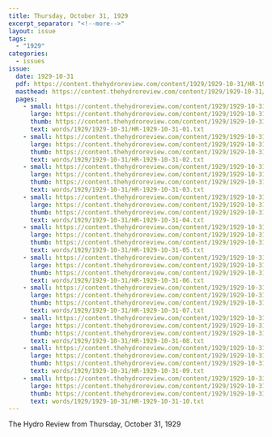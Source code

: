 ```yaml
---
title: Thursday, October 31, 1929
excerpt_separator: "<!--more-->"
layout: issue
tags:
  - "1929"
categories:
  - issues
issue:
  date: 1929-10-31
  pdf: https://content.thehydroreview.com/content/1929/1929-10-31/HR-1929-10-31.pdf
  masthead: https://content.thehydroreview.com/content/1929/1929-10-31/masthead/HR-1929-10-31.jpg
  pages:
    - small: https://content.thehydroreview.com/content/1929/1929-10-31/small/HR-1929-10-31-01.jpg
      large: https://content.thehydroreview.com/content/1929/1929-10-31/large/HR-1929-10-31-01.jpg
      thumb: https://content.thehydroreview.com/content/1929/1929-10-31/thumbnails/HR-1929-10-31-01.jpg
      text: words/1929/1929-10-31/HR-1929-10-31-01.txt
    - small: https://content.thehydroreview.com/content/1929/1929-10-31/small/HR-1929-10-31-02.jpg
      large: https://content.thehydroreview.com/content/1929/1929-10-31/large/HR-1929-10-31-02.jpg
      thumb: https://content.thehydroreview.com/content/1929/1929-10-31/thumbnails/HR-1929-10-31-02.jpg
      text: words/1929/1929-10-31/HR-1929-10-31-02.txt
    - small: https://content.thehydroreview.com/content/1929/1929-10-31/small/HR-1929-10-31-03.jpg
      large: https://content.thehydroreview.com/content/1929/1929-10-31/large/HR-1929-10-31-03.jpg
      thumb: https://content.thehydroreview.com/content/1929/1929-10-31/thumbnails/HR-1929-10-31-03.jpg
      text: words/1929/1929-10-31/HR-1929-10-31-03.txt
    - small: https://content.thehydroreview.com/content/1929/1929-10-31/small/HR-1929-10-31-04.jpg
      large: https://content.thehydroreview.com/content/1929/1929-10-31/large/HR-1929-10-31-04.jpg
      thumb: https://content.thehydroreview.com/content/1929/1929-10-31/thumbnails/HR-1929-10-31-04.jpg
      text: words/1929/1929-10-31/HR-1929-10-31-04.txt
    - small: https://content.thehydroreview.com/content/1929/1929-10-31/small/HR-1929-10-31-05.jpg
      large: https://content.thehydroreview.com/content/1929/1929-10-31/large/HR-1929-10-31-05.jpg
      thumb: https://content.thehydroreview.com/content/1929/1929-10-31/thumbnails/HR-1929-10-31-05.jpg
      text: words/1929/1929-10-31/HR-1929-10-31-05.txt
    - small: https://content.thehydroreview.com/content/1929/1929-10-31/small/HR-1929-10-31-06.jpg
      large: https://content.thehydroreview.com/content/1929/1929-10-31/large/HR-1929-10-31-06.jpg
      thumb: https://content.thehydroreview.com/content/1929/1929-10-31/thumbnails/HR-1929-10-31-06.jpg
      text: words/1929/1929-10-31/HR-1929-10-31-06.txt
    - small: https://content.thehydroreview.com/content/1929/1929-10-31/small/HR-1929-10-31-07.jpg
      large: https://content.thehydroreview.com/content/1929/1929-10-31/large/HR-1929-10-31-07.jpg
      thumb: https://content.thehydroreview.com/content/1929/1929-10-31/thumbnails/HR-1929-10-31-07.jpg
      text: words/1929/1929-10-31/HR-1929-10-31-07.txt
    - small: https://content.thehydroreview.com/content/1929/1929-10-31/small/HR-1929-10-31-08.jpg
      large: https://content.thehydroreview.com/content/1929/1929-10-31/large/HR-1929-10-31-08.jpg
      thumb: https://content.thehydroreview.com/content/1929/1929-10-31/thumbnails/HR-1929-10-31-08.jpg
      text: words/1929/1929-10-31/HR-1929-10-31-08.txt
    - small: https://content.thehydroreview.com/content/1929/1929-10-31/small/HR-1929-10-31-09.jpg
      large: https://content.thehydroreview.com/content/1929/1929-10-31/large/HR-1929-10-31-09.jpg
      thumb: https://content.thehydroreview.com/content/1929/1929-10-31/thumbnails/HR-1929-10-31-09.jpg
      text: words/1929/1929-10-31/HR-1929-10-31-09.txt
    - small: https://content.thehydroreview.com/content/1929/1929-10-31/small/HR-1929-10-31-10.jpg
      large: https://content.thehydroreview.com/content/1929/1929-10-31/large/HR-1929-10-31-10.jpg
      thumb: https://content.thehydroreview.com/content/1929/1929-10-31/thumbnails/HR-1929-10-31-10.jpg
      text: words/1929/1929-10-31/HR-1929-10-31-10.txt
---
```


The Hydro Review from Thursday, October 31, 1929

<!--more-->

